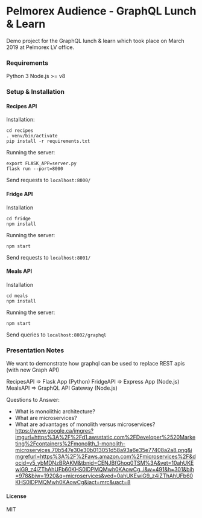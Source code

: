 # Pelmorex Audience - GraphQL Lunch & Learn

Demo project for the GraphQL lunch & learn which took place on March 2019 at Pelmorex LV office.

### Requirements

Python 3
Node.js >= v8

### Setup & Installation

#### Recipes API

Installation:

```
cd recipes
. venv/bin/activate
pip install -r requirements.txt
```

Running the server:

```
export FLASK_APP=server.py
flask run --port=8000
```

Send requests to `localhost:8000/`

#### Fridge API

Installation

```
cd fridge
npm install
```

Running the server:

```
npm start
```

Send requests to `localhost:8001/`

#### Meals API

Installation

```
cd meals
npm install
```

Running the server:

```
npm start
```

Send queries to `localhost:8002/graphql`

### Presentation Notes

We want to demonstrate how graphql can be used to replace REST apis (with new Graph API)

RecipesAPI => Flask App (Python)
FridgeAPI => Express App (Node.js)
MealsAPI => GraphQL API Gateway (Node.js)

Questions to Answer:

- What is monolithic architecture?
- What are microservices?
- What are advantages of monolith versus microservices?
https://www.google.ca/imgres?imgurl=https%3A%2F%2Fd1.awsstatic.com%2FDeveloper%2520Marketing%2Fcontainers%2Fmonolith_1-monolith-microservices.70b547e30e30b013051d58a93a6e35e77408a2a8.png&imgrefurl=https%3A%2F%2Faws.amazon.com%2Fmicroservices%2F&docid=v5_ybMDNzBRAKM&tbnid=CENJBfGhoq0TSM%3A&vet=10ahUKEwiG9_z4iZThAhUFb60KHS0IDPMQMwh0KAowCg..i&w=491&h=301&bih=978&biw=1920&q=microservices&ved=0ahUKEwiG9_z4iZThAhUFb60KHS0IDPMQMwh0KAowCg&iact=mrc&uact=8

#### License

MIT